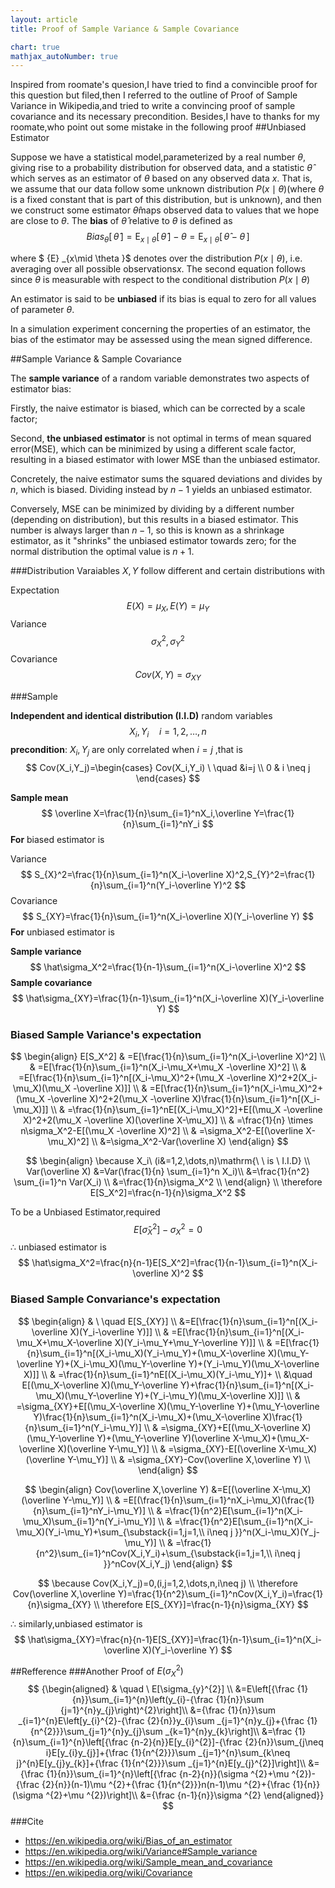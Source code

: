 ```yaml
---
layout: article
title: Proof of Sample Variance & Sample Covariance

chart: true
mathjax_autoNumber: true
---
```


Inspired from roomate's quesion,I have tried to find a convincible proof for this question but filed,then I referred to the outline of Proof of Sample Variance in Wikipedia,and tried to write a convincing proof of sample covariance and its necessary precondition.
Besides,I have to thanks for my roomate,who point out some mistake in the following proof
##Unbiased Estimator

Suppose we have a statistical model,parameterized by a real number $\theta$, giving rise to a probability distribution for observed data, and a statistic $\hat {\theta }$ which serves as an estimator of $θ$ based on any observed data $x$. That is, we assume that our data follow some unknown distribution $P(x\mid \theta )$(where $\theta$ is a fixed constant that is part of this distribution, but is unknown), and then we construct some estimator $\hat {\theta }$maps observed data to values that we hope are close to $\theta$. The **bias** of $\hat \theta$ relative to $\theta$ is defined as
$$
{Bias} _{\theta }[\,{\hat {\theta }}\,]=\operatorname {E} _{x\mid \theta }[\,{\hat {\theta }}\,]-\theta =\operatorname {E} _{x\mid \theta }[\,{\hat {\theta }}-\theta \,]
$$

where $ {E} _{x\mid \theta }$ denotes over the distribution $P(x\mid \theta )$, i.e. averaging over all possible observations$x$. The second equation follows since *θ* is measurable with respect to the conditional distribution $P(x\mid \theta )$

An estimator is said to be **unbiased** if its bias is equal to zero for all values of parameter $θ$.

In a simulation experiment concerning the properties of an estimator, the bias of the estimator may be assessed using the mean signed difference.

##Sample Variance & Sample Covariance

The **sample variance**  of a random variable demonstrates two aspects of estimator bias:

Firstly, the naive estimator is biased, which can be corrected by a scale factor;

Second, **the unbiased estimator** is not optimal in terms of mean squared error(MSE), which can be minimized by using a different scale factor, resulting in a biased estimator with lower MSE than the unbiased estimator.

Concretely, the naive estimator sums the squared deviations and divides by $n$, which is biased. Dividing instead by $n − 1$ yields an unbiased estimator.

Conversely, MSE can be minimized by dividing by a different number (depending on distribution), but this results in a biased estimator. This number is always larger than $n − 1$, so this is known as a shrinkage estimator, as it "shrinks" the unbiased estimator towards zero; for the normal distribution the optimal value is $n + 1$.

###Distribution
Varaiables $X,Y$ follow different and certain distributions with

Expectation
$$
E(X)=\mu_X,E(Y)=\mu_Y
$$
Variance		
$$
\sigma_X^2,\sigma_Y^2
$$
Covariance 	
$$
Cov(X,Y)=\sigma_{XY}
$$

###Sample

**Independent and identical distribution (I.I.D)** random variables
$$
X_i,Y_i	\quad i=1,2,\dots,n
$$
**precondition**: $X_i,Y_j$ are only correlated when $i=j$ ,that is
$$
Cov(X_i,Y_j)=\begin{cases}
Cov(X_i,Y_i) \ \quad &i=j \\
0 & i \neq j
\end{cases}
$$


**Sample mean**
$$
\overline X=\frac{1}{n}\sum_{i=1}^nX_i,\overline Y=\frac{1}{n}\sum_{i=1}^nY_i
$$
**For** biased estimator is

Variance
$$
S_{X}^2=\frac{1}{n}\sum_{i=1}^n(X_i-\overline X)^2,S_{Y}^2=\frac{1}{n}\sum_{i=1}^n(Y_i-\overline Y)^2
$$
Covariance
$$
S_{XY}=\frac{1}{n}\sum_{i=1}^n(X_i-\overline X)(Y_i-\overline Y)
$$
**For** unbiased estimator is

**Sample variance**
$$
\hat\sigma_X^2=\frac{1}{n-1}\sum_{i=1}^n(X_i-\overline X)^2
$$
**Sample covariance**
$$
\hat\sigma_{XY}=\frac{1}{n-1}\sum_{i=1}^n(X_i-\overline X)(Y_i-\overline Y)
$$
### Biased Sample Variance's expectation

$$
\begin{align}
E[S_X^2] & =E[\frac{1}{n}\sum_{i=1}^n(X_i-\overline X)^2] \\
& =E[\frac{1}{n}\sum_{i=1}^n(X_i-\mu_X+\mu_X -\overline X)^2] \\
& =E[\frac{1}{n}\sum_{i=1}^n[(X_i-\mu_X)^2+(\mu_X -\overline X)^2+2(X_i-\mu_X)(\mu_X -\overline X)]] \\
& =E[\frac{1}{n}\sum_{i=1}^n(X_i-\mu_X)^2+(\mu_X -\overline X)^2+2(\mu_X -\overline X)\frac{1}{n}\sum_{i=1}^n[(X_i-\mu_X)]] \\
& =\frac{1}{n}\sum_{i=1}^nE[(X_i-\mu_X)^2]+E[(\mu_X -\overline X)^2+2(\mu_X -\overline X)(\overline X-\mu_X)] \\
& =\frac{1}{n} \times n\sigma_X^2-E[(\mu_X -\overline X)^2] \\
& =\sigma_X^2-E[(\overline X-\mu_X)^2] \\
&=\sigma_X^2-Var(\overline X)
\end{align}
$$

$$
\begin{align}
\because X_i\ (i&=1,2,\dots,n)\mathrm{\ \ is  \ I.I.D}  \\
Var(\overline X)
&=Var(\frac{1}{n} \sum_{i=1}^n X_i)\\
&=\frac{1}{n^2} \sum_{i=1}^n Var(X_i) \\
&=\frac{1}{n}\sigma_X^2 \\
\end{align}
\\
 \therefore E[S_X^2]=\frac{n-1}{n}\sigma_X^2
$$

To be a Unbiased Estimator,required
$$
E[\hat\sigma_X^2]-\sigma_X^2=0
$$
$\therefore$ unbiased estimator is
$$
\hat\sigma_X^2=\frac{n}{n-1}E[S_X^2]=\frac{1}{n-1}\sum_{i=1}^n(X_i-\overline X)^2
$$

### Biased Sample Convariance's expectation

$$
\begin{align}
& \  \quad E[S_{XY}] \\
&=E[\frac{1}{n}\sum_{i=1}^n[(X_i-\overline X)(Y_i-\overline Y)]] \\
& =E[\frac{1}{n}\sum_{i=1}^n[(X_i-\mu_X+\mu_X-\overline X)(Y_i-\mu_Y+\mu_Y-\overline Y)]] \\
& =E[\frac{1}{n}\sum_{i=1}^n[(X_i-\mu_X)(Y_i-\mu_Y)+(\mu_X-\overline X)(\mu_Y-\overline Y)+(X_i-\mu_X)(\mu_Y-\overline Y)+(Y_i-\mu_Y)(\mu_X-\overline X)]] \\
& =\frac{1}{n}\sum_{i=1}^nE[(X_i-\mu_X)(Y_i-\mu_Y)]+ \\
&\quad E[(\mu_X-\overline X)(\mu_Y-\overline Y)+\frac{1}{n}\sum_{i=1}^n[(X_i-\mu_X)(\mu_Y-\overline Y)+(Y_i-\mu_Y)(\mu_X-\overline X)]] \\
& =\sigma_{XY}+E[(\mu_X-\overline X)(\mu_Y-\overline Y)+(\mu_Y-\overline Y)\frac{1}{n}\sum_{i=1}^n(X_i-\mu_X)+(\mu_X-\overline X)\frac{1}{n}\sum_{i=1}^n(Y_i-\mu_Y)] \\
& =\sigma_{XY}+E[(\mu_X-\overline X)(\mu_Y-\overline Y)+(\mu_Y-\overline Y)(\overline X-\mu_X)+(\mu_X-\overline X)(\overline Y-\mu_Y)] \\
& =\sigma_{XY}-E[(\overline X-\mu_X)(\overline Y-\mu_Y)] \\
& =\sigma_{XY}-Cov(\overline X,\overline Y) \\
\end{align}
$$

$$
\begin{align}
Cov(\overline X,\overline Y)
&=E[(\overline X-\mu_X)(\overline Y-\mu_Y)] \\
& =E[(\frac{1}{n}\sum_{i=1}^nX_i-\mu_X)(\frac{1}{n}\sum_{i=1}^nY_i-\mu_Y)] \\
& =\frac{1}{n^2}E[\sum_{i=1}^n(X_i-\mu_X)\sum_{i=1}^n(Y_i-\mu_Y)] \\
& =\frac{1}{n^2}E[\sum_{i=1}^n(X_i-\mu_X)(Y_i-\mu_Y)+\sum_{\substack{i=1,j=1,\\ i\neq j }}^n(X_i-\mu_X)(Y_j-\mu_Y)] \\
& =\frac{1}{n^2}\sum_{i=1}^nCov(X_i,Y_i)+\sum_{\substack{i=1,j=1,\\ i\neq j }}^nCov(X_i,Y_j)
\end{align}
$$

$$
\because Cov(X_i,Y_j)=0,(i,j=1,2,\dots,n,i\neq j) \\
\therefore Cov(\overline X,\overline Y)=\frac{1}{n^2}\sum_{i=1}^nCov(X_i,Y_i)=\frac{1}{n}\sigma_{XY} \\
\therefore E[S_{XY}]=\frac{n-1}{n}\sigma_{XY}
$$

$\therefore$ similarly,unbiased estimator is
$$
\hat\sigma_{XY}=\frac{n}{n-1}E[S_{XY}]=\frac{1}{n-1}\sum_{i=1}^n(X_i-\overline X)(Y_i-\overline Y)
$$


##Refference
###Another Proof of $E(\sigma_X^2)$
$$
{\begin{aligned}
& \quad \ E[\sigma_{y}^{2}] \\
&=E\left[{\frac {1}{n}}\sum_{i=1}^{n}\left(y_{i}-{\frac {1}{n}}\sum {j=1}^{n}y_{j}\right)^{2}\right]\\
&={\frac {1}{n}}\sum _{i=1}^{n}E\left[y_{i}^{2}-{\frac {2}{n}}y_{i}\sum _{j=1}^{n}y_{j}+{\frac {1}{n^{2}}}\sum_{j=1}^{n}y_{j}\sum _{k=1}^{n}y_{k}\right]\\
&=\frac {1}{n}\sum_{i=1}^{n}\left[{\frac {n-2}{n}}E[y_{i}^{2}]-{\frac {2}{n}}\sum_{j\neq i}E[y_{i}y_{j}]+{\frac {1}{n^{2}}}\sum _{j=1}^{n}\sum_{k\neq j}^{n}E[y_{j}y_{k}]+{\frac {1}{n^{2}}}\sum _{j=1}^{n}E[y_{j}^{2}]\right]\\
&={\frac {1}{n}}\sum_{i=1}^{n}\left[{\frac {n-2}{n}}(\sigma ^{2}+\mu ^{2})-{\frac {2}{n}}(n-1)\mu ^{2}+{\frac {1}{n^{2}}}n(n-1)\mu ^{2}+{\frac {1}{n}}(\sigma ^{2}+\mu ^{2})\right]\\
&={\frac {n-1}{n}}\sigma ^{2}
\end{aligned}}
$$
###Cite

- https://en.wikipedia.org/wiki/Bias_of_an_estimator
- https://en.wikipedia.org/wiki/Variance#Sample_variance
- https://en.wikipedia.org/wiki/Sample_mean_and_covariance
- https://en.wikipedia.org/wiki/Covariance
